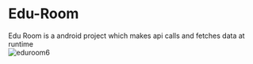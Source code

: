 # Edu-Room

Edu Room is a android project which makes api calls and fetches data at runtime
<br />
![eduroom6](https://user-images.githubusercontent.com/63390046/114768545-a5563180-9d86-11eb-80d8-c3b106d4652f.jpeg)
<br />

<br />

<br />

<br />

<br />

<br />
